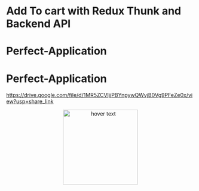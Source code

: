 # Add To cart with Redux Thunk and Backend API

# Perfect-Application
# Perfect-Application

https://drive.google.com/file/d/1MR5ZCVIjjPBYnpywQWvjB0Vg9PFeZe0x/view?usp=share_link

<p align="center">
  <img src="https://drive.google.com/uc?export=view&id=1MR5ZCVIjjPBYnpywQWvjB0Vg9PFeZe0x" width="200" title="hover text">
  
</p>
